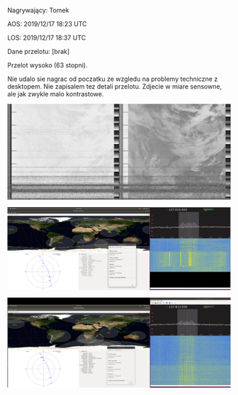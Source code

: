 Nagrywający: Tomek

AOS: 2019/12/17 18:23 UTC

LOS: 2019/12/17 18:37 UTC

Dane przelotu: [brak]

Przelot wysoko (63 stopni).

Nie udalo sie nagrac od poczatku ze wzgledu na problemy techniczne z desktopem. Nie zapisalem tez
detali przelotu. Zdjecie w miare sensowne, ale jak zwykle malo kontrastowe.

![fotka](output.png)

![screenshot 1](20191217-192953-noaa-18-before-tca.png)

![screenshot 2](20191217-193432-noaa-18-after-tca.png)
